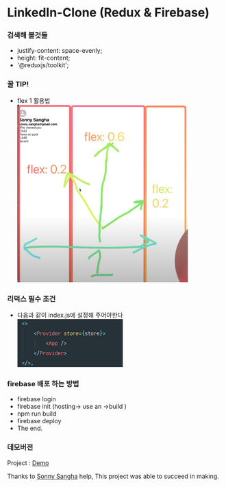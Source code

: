# LinkedIn-Clone (Redux & Firebase)

### 검색해 볼것들
- justify-content: space-evenly;
-  height: fit-content;
- '@reduxjs/toolkit';
### 꿀 TIP!
- flex 1 활용법  <br/>
![CommentStructure](./studyPic/flex.png)


### 리덕스 필수 조건
- 다음과 같이 index.js에 설정해 주어야한다
![CommentStructure](./studyPic/redux.png) <br/>

### firebase 배포 하는 방법
- firebase login
- firebase init (hosting-> use an ->build )
- npm run build
- firebase deploy
- The end.

### 데모버전
Project : [Demo](https://linkedin-clone-f97ab.web.app/) <br/>

Thanks to [Sonny Sangha](https://www.youtube.com/watch?v=QaYts9sPmcY&list=WL&index=11) help, This project was able to succeed in making.
